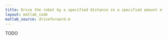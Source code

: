 ```yaml
---
title: Drive the robot by a specified distance in a specified amount of time
layout: matlab_code
matlab_source: driveforward.m
---
```

TODO
